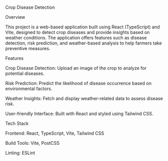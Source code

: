 Crop Disease Detection

Overview

This project is a web-based application built using React (TypeScript) and Vite, designed to detect crop diseases and provide insights based on weather conditions. The application offers features such as disease detection, risk prediction, and weather-based analysis to help farmers take preventive measures.

Features

Crop Disease Detection: Upload an image of the crop to analyze for potential diseases.

Risk Prediction: Predict the likelihood of disease occurrence based on environmental factors.

Weather Insights: Fetch and display weather-related data to assess disease risk.

User-friendly Interface: Built with React and styled using Tailwind CSS.

Tech Stack

Frontend: React, TypeScript, Vite, Tailwind CSS

Build Tools: Vite, PostCSS

Linting: ESLint
